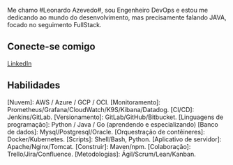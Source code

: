 Me chamo #Leonardo Azevedo#, sou Engenheiro DevOps e estou me dedicando ao mundo do desenvolvimento, mas precisamente falando JAVA, focado no seguimento FullStack. 

## Conecte-se comigo

[LinkedIn](https://www.linkedin.com/in/leonardo-azevedo-074ba2117/)

## Habilidades

[IaC]: Terraform/CloudFormation/Ansible.
[Nuvem]: AWS / Azure / GCP / OCI.
[Monitoramento]: Prometheus/Grafana/CloudWatch/K9S/Kibana/Datadog.
[CI/CD]: Jenkins/GitLab.
[Versionamento]: GitLab/GitHub/Bitbucket.
[Linguagens de programação]: Python / Java / Go (aprendendo e especializando)
[Banco de dados]: Mysql/Postgresql/Oracle.
[Orquestração de contêineres]: Docker/Kubernetes.
[Scripts]: Shell/Bash, Python.
[Aplicativo de servidor]: Apache/Nginx/Tomcat.
[Construir]: Maven/npm.
[Colaboração]: Trello/Jira/Confluence.
[Metodologias]: Ágil/Scrum/Lean/Kanban.
